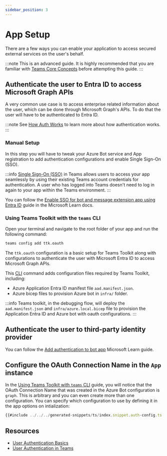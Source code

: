 ```yaml
---
sidebar_position: 3
---
```


# App Setup

There are a few ways you can enable your application to access secured external services on the user's behalf.

:::note
This is an advanced guide. It is highly recommended that you are familiar with [Teams Core Concepts](/teams/core-concepts) before attempting this guide.
:::

## Authenticate the user to Entra ID to access Microsoft Graph APIs
A very common use case is to access enterprise related information about the user, which can be done through Microsoft Graph's APIs. To do that the user will have to be authenticated to Entra ID. 

:::note
See [How Auth Works](auth-sso) to learn more about how authentication works. 
:::

### Manual Setup

In this step you will have to tweak your Azure Bot service and App registration to add authentication configurations and enable Single Sign-On (SSO).

:::info
[Single Sign-On (SSO)](./auth-sso#single-sign-on-sso) in Teams allows users to access your app seamlessly by using their existing Teams account credentials for authentication. A user who has logged into Teams doesn't need to log in again to your app within the Teams environment.
:::

You can follow the [Enable SSO for bot and message extension app using Entra ID](https://learn.microsoft.com/en-us/microsoftteams/platform/bots/how-to/authentication/bot-sso-register-aad?tabs=botid) guide in the Microsoft Learn docs.

### Using Teams Toolkit with the `teams` CLI

Open your terminal and navigate to the root folder of your app and run the following command:

<!-- langtabs-start -->
```sh
teams config add ttk.oauth
```
<!-- langtabs-end -->

The `ttk.oauth` configuration is a basic setup for Teams Toolkit along with configurations to authenticate the user with Microsoft Entra ID to access Microsoft Graph APIs.

This [CLI](/developer-tools/cli) command adds configuration files required by Teams Toolkit, including:

- Azure Application Entra ID manifest file `aad.manifest.json`.
- Azure bicep files to provision Azure bot in `infra/` folder.

:::info
Teams toolkit, in the debugging flow, will deploy the `aad.manifest.json` and `infra/azure.local.bicep` file to provision the Application Entra ID and Azure bot with oauth configurations.
:::

## Authenticate the user to third-party identity provider

You can follow the [Add authentication to bot app](https://learn.microsoft.com/en-us/microsoftteams/platform/bots/how-to/authentication/add-authentication?tabs=dotnet%2Cdotnet-sample) Microsoft Learn guide.

## Configure the OAuth Connection Name in the `App` instance

In the [Using Teams Toolkit with `teams` CLI](#using-teams-toolkit-with-the-teams-cli) guide, you will notice that the OAuth Connection Name that was created in the Azure Bot configuration is `graph`. This is arbitrary and you can even create more than one configuration. You can specify which configuration to use by defining it in the app options on intialization:

<!-- langtabs-start -->
```typescript
{{#include ../../../generated-snippets/ts/index.snippet.auth-config.ts }}
```
<!-- langtabs-end -->

## Resources

- [User Authentication Basics](https://learn.microsoft.com/en-us/azure/bot-service/bot-builder-concept-authentication?view=azure-bot-service-4.0)
- [User Authentication in Teams](https://learn.microsoft.com/en-us/microsoftteams/platform/concepts/authentication/authentication)